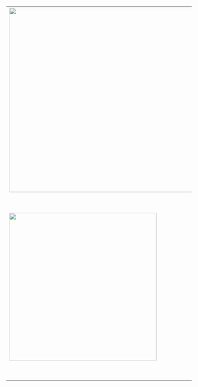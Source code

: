 <br/>
<center>
<table>
  <tr>
    <td><img width="500px" src="https://snipboard.io/cEVQta.jpg"/></td>
    <td><img width="500px" src="https://snipboard.io/IeDEoG.jpg"/></td>
    <td><img width="400px" src="https://snipboard.io/jZ80Yo.jpg"/></td>
  </tr>  
  <tr>
    <td><img width="400px" src="https://snipboard.io/aHN6do.jpg"/></td>
    <td><img width="500px" src="https://snipboard.io/eHsGpy.jpg"/></td>
  </tr>  
</table>
</center>


